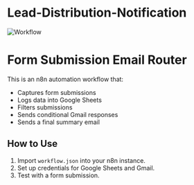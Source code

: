 # Lead-Distribution-Notification
![Workflow](https://github.com/user-attachments/assets/6c73e95c-e9f9-4d33-9b5d-ea0e8ab172f7)

# Form Submission Email Router

This is an n8n automation workflow that:
- Captures form submissions
- Logs data into Google Sheets
- Filters submissions
- Sends conditional Gmail responses
- Sends a final summary email

## How to Use
1. Import `workflow.json` into your n8n instance.
2. Set up credentials for Google Sheets and Gmail.
3. Test with a form submission.
